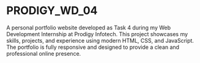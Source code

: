 # PRODIGY_WD_04
A personal portfolio website developed as Task 4 during my Web Development Internship at Prodigy Infotech. This project showcases my skills, projects, and experience using modern HTML, CSS, and JavaScript. The portfolio is fully responsive and designed to provide a clean and professional online presence.
